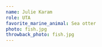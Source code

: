 ```yaml
---
name: Julie Karam
role: UTA
favorite_marine_animal: Sea otter
photo: fish.jpg
throwback_photo: fish.jpg
---
```

